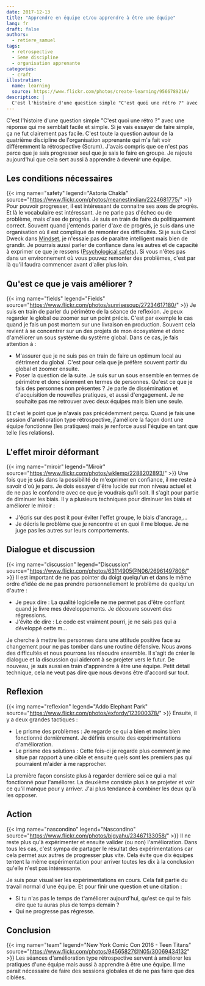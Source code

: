 ```yaml
---
date: 2017-12-13
title: "Apprendre en équipe et/ou apprendre à être une équipe"
lang: fr
draft: false
authors:
  - retiere_samuel
tags:
  - retrospective
  - 5eme discipline
  - organisation apprenante
categories:
  - craft
illustration:
  name: learning
  source: https://www.flickr.com/photos/create-learning/9566789216/
description: |
  C'est l'histoire d'une question simple "C'est quoi une rétro ?" avec une réponse qui me semblait facile et simple. Au final, cela parle plus d'apprendre en équipe et d'apprendre à être une équipe.
---
```

C'est l'histoire d'une question simple "C'est quoi une rétro ?" avec une réponse qui me semblait facile et simple. Si je vais essayer de faire simple, ça ne fut clairement pas facile. C'est toute la question autour de la quatrième discipline de l'organisation apprenante qui m'a fait voir différemment la rétrospective (Scrum). J'avais compris que ce n'est pas parce que je sais progresser seul que je sais le faire en groupe. Je rajoute aujourd'hui que cela sert aussi à apprendre à devenir une équipe.

## Les conditions nécessaires
{{< img name="safety" legend="Astoria Chakla" source="https://www.flickr.com/photos/meanestindian/2224681775/" >}}
Pour pouvoir progresser, il est intéressant de connaitre ses axes de progrès. Et là le vocabulaire est intéressant. Je ne parle pas d'échec ou de problème, mais d'axe de progrès. Je suis en train de faire du politiquement correct. Souvent quand j'entends parler d'axe de progrès, je suis dans une organisation où il est compliqué de remonter des difficultés. Si je suis Carol Dweck dans [Mindset], je n'essaie pas de paraitre intelligent mais bien de grandir. Je pourrais aussi parler de confiance dans les autres et de capacité à exprimer ce que je ressens ([Psychological safety]). Si vous n'êtes pas dans un environnement où vous pouvez remonter des problèmes, c'est par là qu'il faudra commencer avant d'aller plus loin.

## Qu'est ce que je vais améliorer ?
{{< img name="fields" legend="Fields" source="https://www.flickr.com/photos/sunrisesoup/27234617180/" >}}
Je suis en train de parler du périmètre de la séance de reflexion. Je peux regarder le global ou zoomer sur un point précis. C'est par exemple le cas quand je fais un post mortem sur une livraison en production. Souvent cela revient à se concentrer sur un des projets de mon écosystème et donc d'améliorer un sous système du système global. Dans ce cas, je fais attention à :<br>
- M'assurer que je ne suis pas en train de faire un optimum local au détriment du global. C'est pour cela que je préfère souvent partir du global et zoomer ensuite.<br>
- Poser la question de la suite. Je suis sur un sous ensemble en termes de périmètre et donc sûrement en termes de personnes. Qu'est ce que je fais des personnes non présentes ? Je parle de dissémination et d'acquisition de nouvelles pratiques, et aussi d'engagement. Je ne souhaite pas me retrouver avec deux équipes mais bien une seule. 

Et c'est le point que je n'avais pas précédemment perçu. Quand je fais une session d'amélioration type rétrospective, j'améliore la façon dont une équipe fonctionne (les pratiques) mais je renforce aussi l'équipe en tant que telle (les relations).

## L'effet miroir déformant
{{< img name="miroir" legend="Miroir" source="https://www.flickr.com/photos/wklemp/2288202893/" >}}
Une fois que je suis dans la possibilité de m'exprimer en confiance, il me reste à savoir d'où je pars. Je dois essayer d'être lucide sur mon niveau actuel et de ne pas le confondre avec ce que je voudrais qu'il soit. Il s'agit pour partie de diminuer les biais. Il y a plusieurs techniques pour diminuer les biais et améliorer le miroir :<br>
- J'écris sur des post it pour éviter l'effet groupe, le biais d'ancrage,...<br>
- Je décris le problème que je rencontre et en quoi il me bloque. Je ne juge pas les autres sur leurs comportements.

## Dialogue et discussion
{{< img name="discussion" legend="Discussion" source="https://www.flickr.com/photos/63114905@N06/26961497806/" >}}
Il est important de ne pas pointer du doigt quelqu'un et dans le même ordre d'idée de ne pas prendre personnellement le problème de quelqu'un d'autre :<br>
- Je peux dire : La qualité logicielle ne me permet pas d'être confiant quand je livre mes développements. Je découvre souvent des régressions.<br>
- J'évite de dire : Le code est vraiment pourri, je ne sais pas qui a développé cette m...

Je cherche à mettre les personnes dans une attitude positive face au changement pour ne pas tomber dans une routine défensive. Nous avons des difficultés et nous pourrons les résoudre ensemble. Il s'agit de créer le dialogue et la discussion qui aideront à se projeter vers le futur. De nouveau, je suis aussi en train d'apprendre à être une équipe. Petit détail technique, cela ne veut pas dire que nous devons être d'accord sur tout.

## Reflexion
{{< img name="reflexion" legend="Addo Elephant Park" source="https://www.flickr.com/photos/exfordy/123900378/" >}}
Ensuite, il y a deux grandes tactiques : <br>
- Le prisme des problèmes : Je regarde ce qui a bien et moins bien fonctionné dernièrement. Je définis ensuite des expérimentations d'amélioration.<br>
- Le prisme des solutions : Cette fois-ci je regarde plus comment je me situe par rapport à une cible et ensuite quels sont les premiers pas qui pourraient m'aider à me rapprocher.

La première façon consiste plus à regarder derrière soi ce qui a mal fonctionné pour l'améliorer. La deuxième consiste plus à se projeter et voir ce qu'il manque pour y arriver. J'ai plus tendance à combiner les deux qu'à les opposer.

## Action
{{< img name="nascondino" legend="Nascondino" source="https://www.flickr.com/photos/bigyahu/23467133058/" >}}
Il ne reste plus qu'à expérimenter et ensuite valider (ou non) l'amélioration. Dans tous les cas, c'est sympa de partager le résultat des expérimentations car cela permet aux autres de progresser plus vite. Cela évite que dix équipes tentent la même expérimentation pour arriver toutes les dix à la conclusion qu'elle n'est pas intéressante.

Je suis pour visualiser les expérimentations en cours. Cela fait partie du travail normal d'une équipe. Et pour finir une question et une citation :<br>
- Si tu n'as pas le temps de t'améliorer aujourd'hui, qu'est ce qui te fais dire que tu auras plus de temps demain ?<br>
- Qui ne progresse pas régresse.

## Conclusion
{{< img name="team" legend="New York Comic Con 2016 - Teen Titans" source="https://www.flickr.com/photos/94565827@N05/30069434132" >}}
Les séances d'amélioration type rétrospective servent à améliorer les pratiques d'une équipe mais aussi à apprendre à être une équipe. Il me parait nécessaire de faire des sessions globales et de ne pas faire que des ciblées.

[Mindset]: https://en.wikipedia.org/wiki/Mindset#Fixed_and_growth
[Psychological safety]: https://en.wikipedia.org/wiki/Psychological_safety

